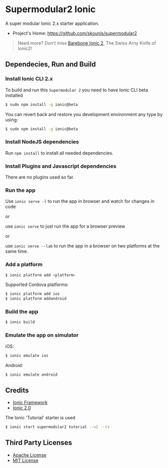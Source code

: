 # Supermodular2 Ionic
A super modular Ionic 2.x starter application.

* Project's Home: https://github.com/skounis/supermodular2

> Need more? Don't miss [Barebone Ionic 2](http://appseed.io/barebone-ionic-2), The Swiss Arny Knife of Ionic2!

## Dependecies, Run and Build

### Install Ionic CLI 2.x
To build and run this `Supermodular 2` you need to have Ionic CLI beta installed

```bash
$ sudo npm install -g ionic@beta
```

You can revert back and restore you development environment any type by using:
```bash
$ sudo npm install -g ionic@beta
```

### Install NodeJS dependencies

Run `npm install` to install all needed dependencies.

### Install Plugins and Javascript dependencies
There are no plugins used so far.

### Run the app
Use `ionic serve -l` to run the app in browser and watch for changes in code

or

use `ionic serve` to just run the app for a browser preview

or

use `ionic serve --lab` to run the app in a browser on two platforms at the same time.

### Add a platform

```bash
$ ionic platform add <platform>
```

Supported Cordova platforms:

```bash
$ ionic platform add ios
$ ionic platform addandroid
```

### Build the app

```bash
$ ionic build
```

### Εmulate the app on simulator
iOS:

```bash
$ ionic emulate ios
```

Android:

```bash
$ ionic emulate android
```

## Credits

* [Ionic Framework](http://ionicframework.com/)
* [Ionic 2.0](http://ionic.io/2)

The Ionic 'Tutorial' starter is used
```bash
$ ionic start supermodular2 tutorial --v2 --ts
```

## Third Party Licenses
* [Apache License](http://www.apache.org/licenses/)
* [MIT License](https://opensource.org/licenses/MIT)
